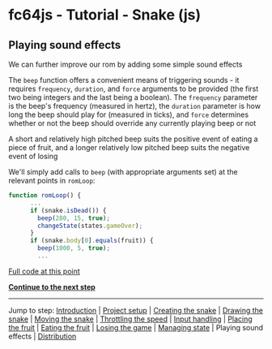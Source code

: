 # fc64js - Tutorial - Snake (js)

## Playing sound effects

We can further improve our rom by adding some simple sound effects

The ```beep``` function offers a convenient means of triggering sounds - it requires ```frequency```, ```duration```, and ```force``` arguments to be provided (the first two being integers and the last being a boolean). The ```frequency``` parameter is the beep's frequency (measured in hertz), the ```duration``` parameter is how long the beep should play for (measured in ticks), and ```force``` determines whether or not the beep should override any currently playing beep or not

A short and relatively high pitched beep suits the positive event of eating a piece of fruit, and a longer relatively low pitched beep suits the negative event of losing

We'll simply add calls to ```beep``` (with appropriate arguments set) at the relevant points in ```romLoop```:

```js
function romLoop() {
      ...
      if (snake.isDead()) {
        beep(280, 15, true);
        changeState(states.gameOver);
      }
      if (snake.body[0].equals(fruit)) {
        beep(1000, 5, true);
        ...
```

[Full code at this point](versions/v11.html)

[**Continue to the next step**](12.md)

---

Jump to step: [Introduction](readme.md) | [Project setup](01.md) | [Creating the snake](02.md) | [Drawing the snake](03.md) | [Moving the snake](04.md) | [Throttling the speed](05.md) | [Input handling](06.md) | [Placing the fruit](07.md) | [Eating the fruit](08.md) | [Losing the game](09.md) | [Managing state](10.md) | Playing sound effects | [Distribution](12.md)

